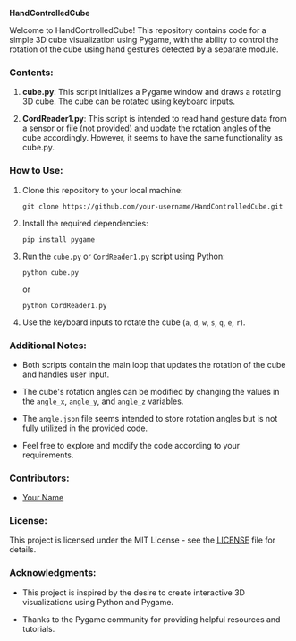 **HandControlledCube**

Welcome to HandControlledCube! This repository contains code for a simple 3D cube visualization using Pygame, with the ability to control the rotation of the cube using hand gestures detected by a separate module.

### Contents:

1. **cube.py**: This script initializes a Pygame window and draws a rotating 3D cube. The cube can be rotated using keyboard inputs.

2. **CordReader1.py**: This script is intended to read hand gesture data from a sensor or file (not provided) and update the rotation angles of the cube accordingly. However, it seems to have the same functionality as cube.py.

### How to Use:

1. Clone this repository to your local machine:

    ```
    git clone https://github.com/your-username/HandControlledCube.git
    ```

2. Install the required dependencies:

    ```
    pip install pygame
    ```

3. Run the `cube.py` or `CordReader1.py` script using Python:

    ```
    python cube.py
    ```

    or

    ```
    python CordReader1.py
    ```

4. Use the keyboard inputs to rotate the cube (`a`, `d`, `w`, `s`, `q`, `e`, `r`).

### Additional Notes:

- Both scripts contain the main loop that updates the rotation of the cube and handles user input.

- The cube's rotation angles can be modified by changing the values in the `angle_x`, `angle_y`, and `angle_z` variables.

- The `angle.json` file seems intended to store rotation angles but is not fully utilized in the provided code.

- Feel free to explore and modify the code according to your requirements.

### Contributors:

- [Your Name](https://github.com/your-username)

### License:

This project is licensed under the MIT License - see the [LICENSE](LICENSE) file for details.

### Acknowledgments:

- This project is inspired by the desire to create interactive 3D visualizations using Python and Pygame.

- Thanks to the Pygame community for providing helpful resources and tutorials.

